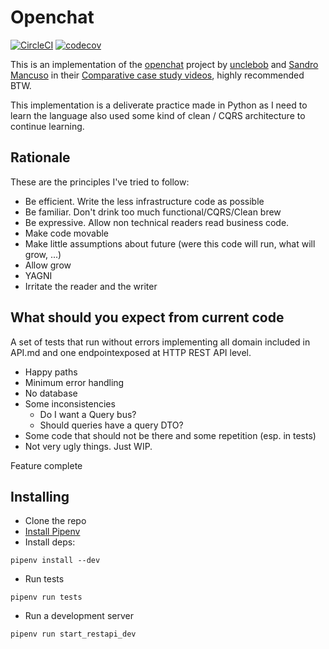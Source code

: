 # Openchat
[![CircleCI](https://circleci.com/gh/jvalduvieco/openchat/tree/master.svg?style=svg)](https://circleci.com/gh/jvalduvieco/openchat/tree/master)
[![codecov](https://codecov.io/gh/jvalduvieco/openchat/branch/master/graph/badge.svg)](https://codecov.io/gh/jvalduvieco/openchat)

This is an implementation of the [openchat](https://github.com/sandromancuso/cleancoders_openchat) project by [unclebob](https://twitter.com/unclebobmartin) and
[Sandro Mancuso](https://twitter.com/sandromancuso) in their [Comparative case study videos](https://cleancoders.com/videos/comparativeDesign), highly recommended BTW.

This implementation is a deliverate practice made in Python as I need to learn the language also used some kind of clean / CQRS architecture to continue learning.

## Rationale
These are the principles I've tried to follow:
* Be efficient. Write the less infrastructure code as possible
* Be familiar. Don't drink too much functional/CQRS/Clean brew
* Be expressive. Allow non technical readers read business code.
* Make code movable
* Make little assumptions about future (were this code will run, what will grow, ...)
* Allow grow 
* YAGNI
* Irritate the reader and the writer


## What should you expect from current code
A set of tests that run without errors implementing all domain included in API.md and one endpointexposed at HTTP REST API level.
* Happy paths
* Minimum error handling
* No database
* Some inconsistencies
  - Do I want a Query bus? 
  - Should queries have a query DTO?
* Some code that should not be there and some repetition (esp. in tests)
* Not very ugly things. Just WIP.

Feature complete


## Installing
* Clone the repo
* [Install Pipenv](https://pipenv.readthedocs.io/en/latest/install/#installing-pipenv)
* Install deps:
```
pipenv install --dev
```
* Run tests
```
pipenv run tests
```
* Run a development server
```
pipenv run start_restapi_dev
```
